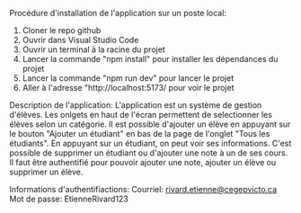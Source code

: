 Procédure d'installation de l'application sur un poste local:
1. Cloner le repo github
2. Ouvrir dans Visual Studio Code
3. Ouvrir un terminal à la racine du projet
4. Lancer la commande "npm install" pour installer les dépendances du projet
5. Lancer la commande "npm run dev" pour lancer le projet
6. Aller à l'adresse "http://localhost:5173/ pour voir le projet

Description de l'application:
L'application est un système de gestion d'élèves. Les onlgets en haut
de l'écran permettent de selectionner les élèves selon un catégorie.
Il est possible d'ajouter un élève en appuyant sur le bouton
"Ajouter un étudiant" en bas de la page de l'onglet "Tous les étudiants".
En appuyant sur un étudiant, on peut voir ses informations. C'est possible de
supprimer un étudiant ou d'ajouter une note à un de ses cours.
Il faut être authentifié pour pouvoir ajouter une note, ajouter un élève ou supprimer
un élève.

Informations d'authentifiactions:
Courriel: rivard.etienne@cegepvicto.ca
Mot de passe: EtienneRivard123
